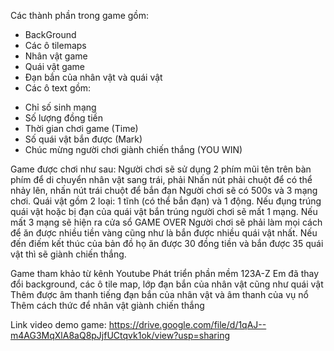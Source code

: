 Các thành phần trong game gồm:
- BackGround
- Các ô tilemaps
- Nhân vật game
- Quái vật game
- Đạn bắn của nhân vật và quái vật
- Các ô text gồm:
+ Chỉ số sinh mạng
+ Số lượng đồng tiền
+ Thời gian chơi game (Time)
+ Số quái vật bắn được (Mark)
+ Chúc mừng người chơi giành chiến thắng (YOU  WIN)

Game được chơi như sau:
Người chơi sẽ sử dụng 2 phím mũi tên trên bàn phím để di chuyển nhân vật sang trái, phải
Nhấn nút phải chuột để có thể nhảy lên, nhấn nút trái chuột để bắn đạn
Người chơi sẽ có 500s và 3 mạng chơi. 
Quái vật gồm 2 loại: 1 tĩnh (có thể bắn đạn) và 1 động. Nếu đụng trúng quái vật hoặc bị đạn của quái vật bắn trúng người chơi sẽ mất 1 mạng. Nếu mất 3 mạng sẽ hiện ra cửa sổ GAME OVER
Người chơi sẽ phải làm mọi cách để ăn được nhiều tiền vàng cũng như là bắn được nhiều quái vật nhất.
Nếu đến điếm kết thúc của bản đồ họ ăn được 30 đồng tiền và bắn được 35 quái vật thì sẽ giành chiến thắng.

Game tham khảo từ kênh Youtube Phát triển phần mềm 123A-Z
Em đã thay đổi background, các ô tile map, lớp đạn bắn của nhân vật cũng như quái vật 
Thêm được âm thanh tiếng đạn bắn của nhân vật và âm thanh của vụ nổ 
Thêm cách thức để nhân vật giành chiến thắng 

Link video demo game: https://drive.google.com/file/d/1qAJ--m4AG3MqXlA8aQ8pJjfUCtqvk1ok/view?usp=sharing
